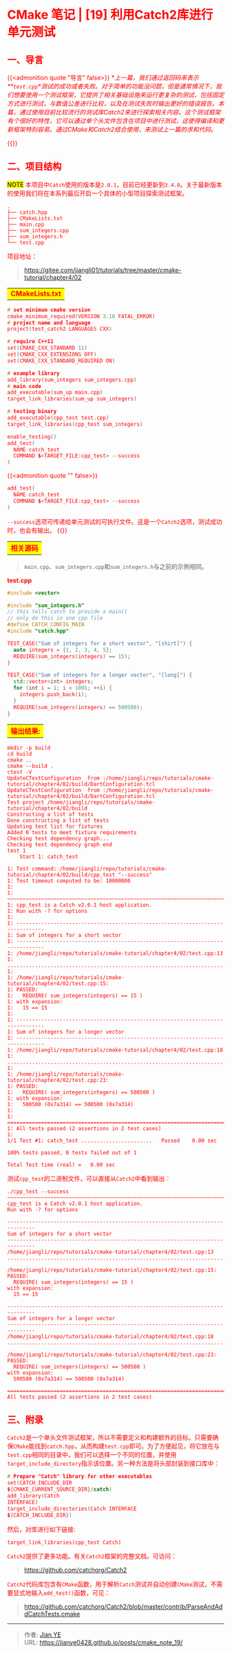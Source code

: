 # CMake 笔记 | [19] 利用Catch2库进行单元测试


## 一、导言

{{<admonition quote "导言" false>}}
**上一篇，我们通过返回码来表示\**`test.cpp`\**测试的成功或者失败。对于简单的功能没问题，但是通常情况下，我们想要使用一个测试框架，它提供了相关基础设施来运行更复杂的测试，包括固定方式进行测试，与数值公差进行比较，以及在测试失败时输出更好的错误报告。本篇，通过使用目前比较流行的测试库Catch2来进行探索相关内容。这个测试框架有个很好的特性，它可以通过单个头文件包含在项目中进行测试，这使得编译和更新框架特别容易。通过CMake和Catch2结合使用，来测试上一篇的求和代码。**

{{</admonition>}}



## 二、项目结构

<mark>NOTE</mark>
本项目中`Catch`使用的版本是`2.0.1`，目前已经更新到`3.4.0`。关于最新版本的使用我们将在本系列最后开启一个具体的小型项目探索测试框架。

```shell
.
├── catch.hpp
├── CMakeLists.txt
├── main.cpp
├── sum_integers.cpp
├── sum_integers.h
└── test.cpp
```

项目地址：

> https://gitee.com/jiangli01/tutorials/tree/master/cmake-tutorial/chapter4/02

<table><body text=red><tr><td style="text-align:left;font-weight:bold" bgcolor=yellow><font size="3" color="red">CMakeLists.txt</font></td></tr></body></table>

```c++
# set minimum cmake version
cmake_minimum_required(VERSION 3.10 FATAL_ERROR)
# project name and language
project(test_catch2 LANGUAGES CXX)

# require C++11
set(CMAKE_CXX_STANDARD 11)
set(CMAKE_CXX_EXTENSIONS OFF)
set(CMAKE_CXX_STANDARD_REQUIRED ON)

# example library
add_library(sum_integers sum_integers.cpp)
# main code
add_executable(sum_up main.cpp)
target_link_libraries(sum_up sum_integers)

# testing binary
add_executable(cpp_test test.cpp)
target_link_libraries(cpp_test sum_integers)

enable_testing()
add_test(
  NAME catch_test
  COMMAND $<TARGET_FILE:cpp_test> --success
)
```


{{<admonition quote "" false>}}
```c++
add_test(
  NAME catch_test
  COMMAND $<TARGET_FILE:cpp_test> --success
)
```

`--success`选项可传递给单元测试的可执行文件。这是一个`Catch2`选项，测试成功时，也会有输出。
{{</admonition>}}

<table><body text=red><tr><td style="text-align:left;font-weight:bold" bgcolor=yellow><font size="3" color="red">相关源码</font></td></tr></body></table>


> `main.cpp`、`sum_integers.cpp`和`sum_integers.h`与之前的示例相同。

**test.cpp**

```c++
#include <vector>

#include "sum_integers.h"
// this tells catch to provide a main()
// only do this in one cpp file
#define CATCH_CONFIG_MAIN
#include "catch.hpp"

TEST_CASE("Sum of integers for a short vector", "[shirt]") {
  auto integers = {1, 2, 3, 4, 5};
  REQUIRE(sum_integers(integers) == 15);
}

TEST_CASE("Sum of integers for a longer vector", "[long]") {
  std::vector<int> integers;
  for (int i = 1; i < 1001; ++i) {
    integers.push_back(i);
  }
  REQUIRE(sum_integers(integers) == 500500);
}
```

<table><body text=red><tr><td style="text-align:left;font-weight:bold" bgcolor=yellow><font size="3" color="red">输出结果:</font></td></tr></body></table>

```shell
mkdir -p build
cd build
cmake ..
cmake --build .
ctest -V
UpdateCTestConfiguration  from :/home/jiangli/repo/tutorials/cmake-tutorial/chapter4/02/build/DartConfiguration.tcl
UpdateCTestConfiguration  from :/home/jiangli/repo/tutorials/cmake-tutorial/chapter4/02/build/DartConfiguration.tcl
Test project /home/jiangli/repo/tutorials/cmake-tutorial/chapter4/02/build
Constructing a list of tests
Done constructing a list of tests
Updating test list for fixtures
Added 0 tests to meet fixture requirements
Checking test dependency graph...
Checking test dependency graph end
test 1
    Start 1: catch_test

1: Test command: /home/jiangli/repo/tutorials/cmake-tutorial/chapter4/02/build/cpp_test "--success"
1: Test timeout computed to be: 10000000
1:
1: ~~~~~~~~~~~~~~~~~~~~~~~~~~~~~~~~~~~~~~~~~~~~~~~~~~~~~~~~~~~~~~~~~~~~~~~~~~~~~~~
1: cpp_test is a Catch v2.0.1 host application.
1: Run with -? for options
1:
1: -------------------------------------------------------------------------------
1: Sum of integers for a short vector
1: -------------------------------------------------------------------------------
1: /home/jiangli/repo/tutorials/cmake-tutorial/chapter4/02/test.cpp:13
1: ...............................................................................
1:
1: /home/jiangli/repo/tutorials/cmake-tutorial/chapter4/02/test.cpp:15:
1: PASSED:
1:   REQUIRE( sum_integers(integers) == 15 )
1: with expansion:
1:   15 == 15
1:
1: -------------------------------------------------------------------------------
1: Sum of integers for a longer vector
1: -------------------------------------------------------------------------------
1: /home/jiangli/repo/tutorials/cmake-tutorial/chapter4/02/test.cpp:18
1: ...............................................................................
1:
1: /home/jiangli/repo/tutorials/cmake-tutorial/chapter4/02/test.cpp:23:
1: PASSED:
1:   REQUIRE( sum_integers(integers) == 500500 )
1: with expansion:
1:   500500 (0x7a314) == 500500 (0x7a314)
1:
1: ===============================================================================
1: All tests passed (2 assertions in 2 test cases)
1:
1/1 Test #1: catch_test .......................   Passed    0.00 sec

100% tests passed, 0 tests failed out of 1

Total Test time (real) =   0.00 sec
```

测试`cpp_test`的二进制文件，可以直接从`Catch2`中看到输出：

```shell
./cpp_test --success
~~~~~~~~~~~~~~~~~~~~~~~~~~~~~~~~~~~~~~~~~~~~~~~~~~~~~~~~~~~~~~~~~~~~~~~~~~~~~~~
cpp_test is a Catch v2.0.1 host application.
Run with -? for options

-------------------------------------------------------------------------------
Sum of integers for a short vector
-------------------------------------------------------------------------------
/home/jiangli/repo/tutorials/cmake-tutorial/chapter4/02/test.cpp:13
...............................................................................

/home/jiangli/repo/tutorials/cmake-tutorial/chapter4/02/test.cpp:15:
PASSED:
  REQUIRE( sum_integers(integers) == 15 )
with expansion:
  15 == 15

-------------------------------------------------------------------------------
Sum of integers for a longer vector
-------------------------------------------------------------------------------
/home/jiangli/repo/tutorials/cmake-tutorial/chapter4/02/test.cpp:18
...............................................................................

/home/jiangli/repo/tutorials/cmake-tutorial/chapter4/02/test.cpp:23:
PASSED:
  REQUIRE( sum_integers(integers) == 500500 )
with expansion:
  500500 (0x7a314) == 500500 (0x7a314)

===============================================================================
All tests passed (2 assertions in 2 test cases)
```



## 三、附录

`Catch2`是一个单头文件测试框架，所以不需要定义和构建额外的目标。只需要确保`CMake`能找到`catch.hpp`，从而构建`test.cpp`即可。为了方便起见，将它放在与`test.cpp`相同的目录中，我们可以选择一个不同的位置，并使用`target_include_directory`指示该位置。另一种方法是将头部封装到接口库中：

```c++
# Prepare "Catch" library for other executables
set(CATCH_INCLUDE_DIR
${CMAKE_CURRENT_SOURCE_DIR}/catch)
add_library(Catch
INTERFACE)
target_include_directories(Catch INTERFACE
${CATCH_INCLUDE_DIR})
```

然后，对库进行如下链接:

```
target_link_libraries(cpp_test Catch)
```

`Catch2`提供了更多功能。有关`Catch2`框架的完整文档，可访问：

> https://github.com/catchorg/Catch2

`Catch2`代码库包含有`CMake`函数，用于解析`Catch`测试并自动创建`CMake`测试，不需要显式地输入`add_test()`函数，可见：

> https://github.com/catchorg/Catch2/blob/master/contrib/ParseAndAddCatchTests.cmake





---

> 作者: [Jian YE](https://github.com/jianye0428)  
> URL: https://jianye0428.github.io/posts/cmake_note_19/  

